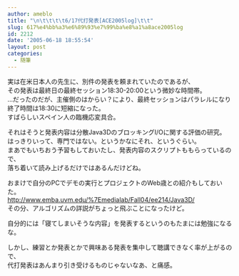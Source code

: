 ```yaml
---
author: ameblo
title: "\n\t\t\t\t6/17代打発表[ACE2005log]\t\t"
slug: 617%e4%bb%a3%e6%89%93%e7%99%ba%e8%a1%a8ace2005log
id: 2212
date: '2005-06-18 18:55:54'
layout: post
categories:
  - 随筆
---
```


実は在米日本人の先生に、別件の発表を頼まれていたのであるが、  
その発表は最終日の最終セッション18:30-20:00という微妙な時間帯。  
…だったのだが、主催側のはからい？により、最終セッションはパラレルになり  
終了時間は18:30に短縮になった。  
すばらしいスペイン人の臨機応変具合。  

それはそうと発表内容は分散Java3DのブロッキングI/Oに関する評価の研究。  
はっきりいって、専門ではない。というかなにそれ、というぐらい。  
まあでもいちおう予習もしておいたし、発表内容のスクリプトももらっているので、  
落ち着いて読み上げるだけではあるんだけどね。  

おまけで自分のPCでデモの実行とプロジェクトのWeb歳との紹介もしておいた。  
http://www.emba.uvm.edu/%7Emedialab/Fall04/ee214/Java3D/  
その分、アルゴリズムの詳説がちょっと飛ぶことになったけど。  

自分的には「寝てしまいそうな内容」を発表するというのもたまには勉強になるな。  

しかし、練習とか発表とかで興味ある発表を集中して聴講できなく率が上がるので、  
代打発表はあんまり引き受けるものじゃないなあ、と痛感。